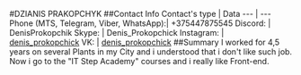 #DZIANIS PRAKOPCHYK
##Contact Info
Contact's type | Data
--- | ---
Phone (MTS, Telegram, Viber, WhatsApp):| +375447875545
Discord: | DenisProkopchik
Skype: | Denis_Prokopchick
Instagram: | [denis_prokopchick](https://www.instagram.com/denis_prokopchick)
VK: | [denis_prokopchick](https://vk.com/denis_prokopchick)
##Summary
I worked for 4,5 years on several Plants in my City and i understood that i don't like such job. Now i go to the "IT Step Academy" courses  and i really like Front-end. 